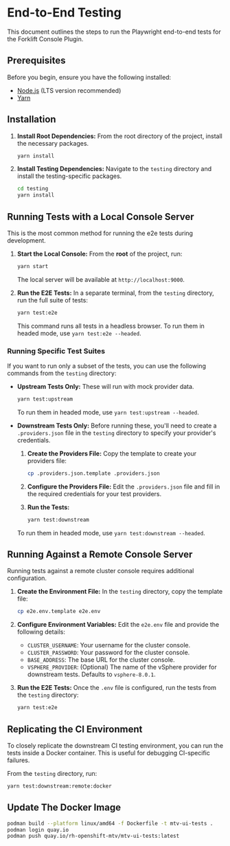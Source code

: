 # End-to-End Testing

This document outlines the steps to run the Playwright end-to-end tests for the Forklift Console Plugin.

## Prerequisites

Before you begin, ensure you have the following installed:
- [Node.js](https://nodejs.org/) (LTS version recommended)
- [Yarn](https://yarnpkg.com/)

## Installation

1.  **Install Root Dependencies:**
    From the root directory of the project, install the necessary packages.
    ```bash
    yarn install
    ```

2.  **Install Testing Dependencies:**
    Navigate to the `testing` directory and install the testing-specific packages.
    ```bash
    cd testing
    yarn install
    ```

## Running Tests with a Local Console Server

This is the most common method for running the e2e tests during development.

1.  **Start the Local Console:**
    From the **root** of the project, run:
    ```bash
    yarn start
    ```
    The local server will be available at `http://localhost:9000`.

2.  **Run the E2E Tests:**
    In a separate terminal, from the `testing` directory, run the full suite of tests:
    ```bash
    yarn test:e2e
    ```
    This command runs all tests in a headless browser. To run them in headed mode, use `yarn test:e2e --headed`.

### Running Specific Test Suites

If you want to run only a subset of the tests, you can use the following commands from the `testing` directory:

-   **Upstream Tests Only:**
    These will run with mock provider data.
    ```bash
    yarn test:upstream
    ```
    To run them in headed mode, use `yarn test:upstream --headed`.

-   **Downstream Tests Only:**
    Before running these, you'll need to create a `.providers.json` file in the `testing` directory to specify your provider's credentials.

    1.  **Create the Providers File:**
        Copy the template to create your providers file:
        ```bash
        cp .providers.json.template .providers.json
        ```

    2.  **Configure the Providers File:**
        Edit the `.providers.json` file and fill in the required credentials for your test providers.

    3.  **Run the Tests:**
        ```bash
        yarn test:downstream
        ```
    To run them in headed mode, use `yarn test:downstream --headed`.



## Running Against a Remote Console Server

Running tests against a remote cluster console requires additional configuration.

1.  **Create the Environment File:**
    In the `testing` directory, copy the template file:
    ```bash
    cp e2e.env.template e2e.env
    ```

2.  **Configure Environment Variables:**
    Edit the `e2e.env` file and provide the following details:
    -   `CLUSTER_USERNAME`: Your username for the cluster console.
    -   `CLUSTER_PASSWORD`: Your password for the cluster console.
    -   `BASE_ADDRESS`: The base URL for the cluster console.
    -   `VSPHERE_PROVIDER`: (Optional) The name of the vSphere provider for downstream tests. Defaults to `vsphere-8.0.1`.

3.  **Run the E2E Tests:**
    Once the `.env` file is configured, run the tests from the `testing` directory:
    ```bash
    yarn test:e2e
    ```

## Replicating the CI Environment

To closely replicate the downstream CI testing environment, you can run the tests inside a Docker container. This is useful for debugging CI-specific failures.

From the `testing` directory, run:
```bash
yarn test:downstream:remote:docker
```

## Update The Docker Image

```bash
podman build --platform linux/amd64 -f Dockerfile -t mtv-ui-tests .
podman login quay.io
podman push quay.io/rh-openshift-mtv/mtv-ui-tests:latest
```
